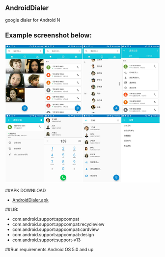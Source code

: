 ## AndroidDialer
google dialer for Android N

## Example screenshot below:
![github](https://raw.githubusercontent.com/geniusgithub/AndroidDialer/master/storage/m1.jpg "github") 
![github](https://github.com/geniusgithub/AndroidDialer/blob/master/storage/m2.jpg "github")  

##APK DOWNLOAD
* [AndroidDialer.apk](https://raw.githubusercontent.com/geniusgithub/AndroidDialer/master/storage/com.android.dialer.apk)

##LIB:
* com.android.support:appcompat
* com.android.support:appcompat:recycleview
* com.android.support:appcompat:cardview
* com.android.support:appcompat:design
* com.android.support:support-v13

##Run requirements
Android OS 5.0 and up

